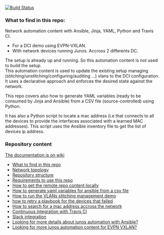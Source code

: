 [![Build Status](https://travis-ci.org/ksator/EVPN_DCI_automation.svg?branch=master)](https://travis-ci.org/ksator/EVPN_DCI_automation)

### What to find in this repo: 
Network automation content with Ansible, Jinja, YAML, Python and Travis CI.  
- For a DCI demo using EVPN-VXLAN.  
- With network devices running Junos. Accross 2 differents DC.  

The setup is already up and running. So this automation content is not used to build the setup.  
This automation content is used to update the existing setup managing (stitching/unstitching/configuring/auditing ...) vlans to the DCI configuration. It uses a declarative approach and enforces the desired state against the network.    

This repo covers also how to generate YAML variables (ready to be consumed by Jinja and Ansible) from a CSV file (source-controlled) using Python.  

It has also a Python script to locate a mac address (i.e that connects to all the devices to provide the interfaces associated with a learned MAC addresses). This script uses the Ansible inventory file to get the list of devices ip address.    

### Repository content

[The documentation is on wiki](https://github.com/ksator/EVPN_DCI_automation/wiki)

- [What to find in this repo](https://github.com/ksator/EVPN_DCI_automation/wiki/What-to-find-in-this-repo)
- [Network topology](https://github.com/ksator/EVPN_DCI_automation/wiki/Network-topology)
- [Repository structure](https://github.com/ksator/EVPN_DCI_automation/wiki/Repository-structure)
- [Requirements to use this repo](https://github.com/ksator/EVPN_DCI_automation/wiki/Requirements-to-use-this-repo)
- [How to get the remote repo content locally](https://github.com/ksator/EVPN_DCI_automation/wiki/How-to-get-the-remote-repo-content-locally)
- [How to generate yaml variables for ansible from a csv file](https://github.com/ksator/EVPN_DCI_automation/wiki/How-to-generate-yaml-variables-for-ansible-from-a-csv-file)
- [How to run the VLANs stitching management demo](https://github.com/ksator/EVPN_DCI_automation/wiki/How-to-run-the-VLANs-stitching-management-demo)
- [how to retry a playbook for the devices that failed](https://github.com/ksator/EVPN_DCI_automation/wiki/how-to-retry-a-playbook-for-the-devices-that-failed)
- [How to search for a mac address accross the network](https://github.com/ksator/EVPN_DCI_automation/wiki/How-to-search-for-a-mac-address-accross-the-network)
- [Continuous integration with Travis CI](https://github.com/ksator/EVPN_DCI_automation/wiki/Continuous-integration-with-Travis-CI)
- [Slack integration](https://github.com/ksator/EVPN_DCI_automation/wiki/Slack-integration)
- [Looking for more details about junos automation with Ansible?](https://github.com/ksator/EVPN_DCI_automation/wiki/Looking-for-more-details-about-junos-automation-with-Ansible%3F)
- [Looking for more junos automation content for EVPN VXLAN?](https://github.com/ksator/EVPN_DCI_automation/wiki/Looking-for-more-junos-automation-content-for-EVPN-VXLAN%3F)


